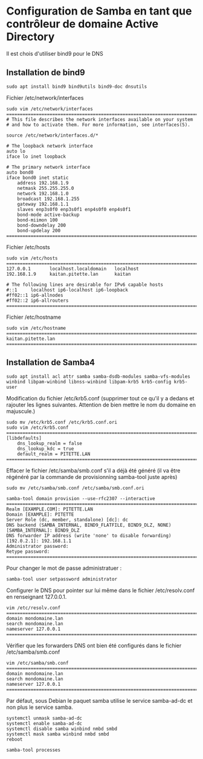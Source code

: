 # Configuration de Samba en tant que contrôleur de domaine Active Directory

Il est chois d'utiliser bind9 pour le DNS

## Installation de bind9

```
sudo apt install bind9 bind9utils bind9-doc dnsutils
```

Fichier /etc/network/interfaces
```
sudo vim /etc/network/interfaces
==========================================================================
# This file describes the network interfaces available on your system
# and how to activate them. For more information, see interfaces(5).

source /etc/network/interfaces.d/*

# The loopback network interface
auto lo
iface lo inet loopback

# The primary network interface
auto bond0
iface bond0 inet static
    address 192.168.1.9
    netmask 255.255.255.0
    network 192.168.1.0
    broadcast 192.168.1.255
    gateway 192.168.1.1
    slaves enp3s0f0 enp3s0f1 enp4s0f0 enp4s0f1
    bond-mode active-backup
    bond-miimon 100
    bond-downdelay 200
    bond-updelay 200
==========================================================================
```

Fichier /etc/hosts
```
sudo vim /etc/hosts
==========================================================================
127.0.0.1       localhost.localdomain   localhost
192.168.1.9     kaitan.pitette.lan      kaitan

# The following lines are desirable for IPv6 capable hosts
#::1     localhost ip6-localhost ip6-loopback
#ff02::1 ip6-allnodes
#ff02::2 ip6-allrouters
==========================================================================
```

Fichier /etc/hostname
```
sudo vim /etc/hostname
==========================================================================
kaitan.pitette.lan
==========================================================================
```

## Installation de Samba4

```
sudo apt install acl attr samba samba-dsdb-modules samba-vfs-modules winbind libpam-winbind libnss-winbind libpam-krb5 krb5-config krb5-user
```

Modification du fichier /etc/krb5.conf
(supprimer tout ce qu'il y a dedans et rajouter les lignes suivantes. Attention de bien mettre le nom du domaine en majuscule.)

```
sudo mv /etc/krb5.conf /etc/krb5.conf.ori
sudo vim /etc/krb5.conf
==========================================================================
[libdefaults]
    dns_lookup_realm = false
    dns_lookup_kdc = true
    default_realm = PITETTE.LAN
==========================================================================
```

Effacer le fichier /etc/samba/smb.conf s'il a déjà été généré
(il va être régénéré par la commande de provisionning samba-tool juste après)

```
sudo mv /etc/samba/smb.conf /etc/samba/smb.conf.ori
```

```
samba-tool domain provision --use-rfc2307 --interactive
==========================================================================
Realm [EXAMPLE.COM]: PITETTE.LAN
Domain [EXAMPLE]: PITETTE
Server Role (dc, member, standalone) [dc]: dc
DNS backend (SAMBA_INTERNAL, BIND9_FLATFILE, BIND9_DLZ, NONE) [SAMBA_INTERNAL]: BIND9_DLZ
DNS forwarder IP address (write 'none' to disable forwarding) [192.0.2.1]: 192.168.1.1
Administrator password:
Retype password:
==========================================================================
```

Pour changer le mot de passe administratuer :
```
samba-tool user setpassword administrator
```

Configurer le DNS pour pointer sur lui même dans le fichier /etc/resolv.conf en renseignant 127.0.0.1.

```
vim /etc/resolv.conf
==========================================================================
domain mondomaine.lan
search mondomaine.lan
nameserver 127.0.0.1
==========================================================================
```

Vérifier que les forwarders DNS ont bien été configurés dans le fichier /etc/samba/smb.conf
```
vim /etc/samba/smb.conf
==========================================================================
domain mondomaine.lan
search mondomaine.lan
nameserver 127.0.0.1
==========================================================================
```

Par défaut, sous Debian le paquet samba utilise le service samba-ad-dc et non plus le service samba. 

```
systemctl unmask samba-ad-dc
systemctl enable samba-ad-dc
systemctl disable samba winbind nmbd smbd
systemctl mask samba winbind nmbd smbd
reboot
```

```
samba-tool processes
```